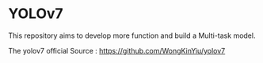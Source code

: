 # YOLOv7

This repository aims to develop more function and build a Multi-task model.

The yolov7 official  Source : https://github.com/WongKinYiu/yolov7 

